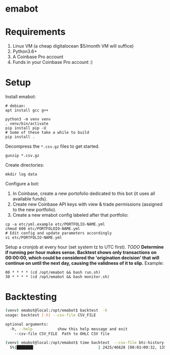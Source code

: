 # emabot

# Requirements

1. Linux VM (a cheap digitalocean $5/month VM will suffice)
2. Python3.6+
3. A Coinbase Pro account
4. Funds in your Coinbase Pro account :)

# Setup

Install emabot:
```
# debian:
apt install gcc g++

python3 -m venv venv
. venv/bin/activate
pip install pip -U
# Some of these take a while to build
pip install .
```

Decompress the `*.csv.gz` files to get started.
```
gunzip *.csv.gz
```

Create directories:
```
mkdir log data
```

Configure a bot:
1. In Coinbase, create a new portofolio dedicated to this bot (it uses all
   available funds).
2. Create new Coinbase API keys with view & trade permissions (assigned to the
   new portfolio).
3. Create a new emabot config labeled after that portfolio:
```
cp -a etc/yml.example etc/PORTFOLIO-NAME.yml
chmod 600 etc/PORTFOLOIO-NAME.yml
# Edit config and update parameters accordingly
vi etc/PORTFOLIO-NAME.yml
```

Setup a cronjob at every hour (set system tz to UTC first).
*TODO* **Determine if running per hour makes sense. Backtest shows only transactions on 00:00:00,
which could be considered the 'origination decision' that will continue on until the next day,
causing the validness of it to slip.**
Example:
```
00 * * * * (cd /opt/emabot && bash run.sh)
30 * * * * (cd /opt/emabot && bash monitor.sh)
```

# Backtesting
```bash
(venv) emabot@local:/opt/emabot$ backtest  -h
usage: backtest [-h] --csv-file CSV_FILE

optional arguments:
  -h, --help           show this help message and exit
    --csv-file CSV_FILE  Path to OHLC CSV file
```
```bash
(venv) emabot@local:/opt/emabot$ time backtest  --csv-file btc-history-1m-ohlc.csv
  5%|███████▎                            | 2425/46628 [00:01<00:32, 1359.63it/s]
```
